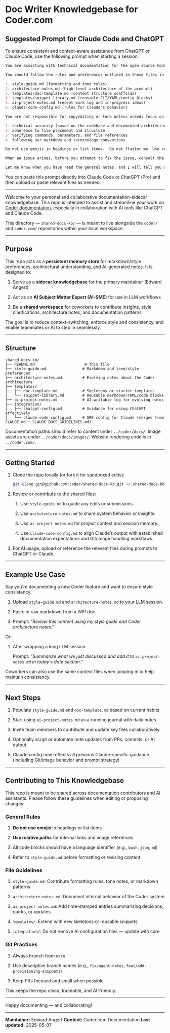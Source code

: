 # Doc Writer Knowledgebase for Coder.com

## Suggested Prompt for Claude Code and ChatGPT

To ensure consistent and context-aware assistance from ChatGPT or Claude Code, use the following prompt when starting a session:

```md
You are assisting with technical documentation for the open source Coder project (https://github.com/coder/coder).

You should follow the rules and preferences outlined in these files in the `shared-docs-kb` directory:

1. style-guide.md (formatting and tone rules)
2. architecture-notes.md (high-level architecture of the product)
3. templates/doc-template.md (content structure scaffolds)
4. templates/snippet-library.md (reusable CLI/YAML/config blocks)
5. ai-project-notes.md (recent work log and in-progress ideas)
6. claude-code-config.md (rules for Claude's behavior)

You are not responsible for copyediting or tone unless asked; focus on:

1. technical accuracy (based on the codebase and documented architecture)
2. adherence to file placement and structure
3. verifying commands, parameters, and file references
4. following our markdown and terminology conventions

Do not use emojis in headings or list items.  Do not flatter me. Use relative paths in links. If you're unsure, ask before making assumptions.

When an issue arises, before you attempt to fix the issue, consult the Coder codebase for examples of potential fixes or for other examples that might work towards the same purpose.

Let me know when you have read the general notes, and I will tell you what we're working on.
```

You can paste this prompt directly into Claude Code or ChatGPT (Pro) and then upload or paste relevant files as needed.

---

Welcome to your personal and collaborative documentation-sidecar knowledgebase. This repo is intended to assist and streamline your work on [Coder documentation](https://github.com/coder/coder), especially in collaboration with AI tools like ChatGPT and Claude Code.

This directory — `shared-docs-kb/` — is meant to live alongside the `coder/` and `coder.com/` repositories within your local workspace.

---

## Purpose

This repo acts as a **persistent memory store** for markdown/style preferences, architectural understanding, and AI-generated notes. It is designed to:

1. Serve as a **sidecar knowledgebase** for the primary maintainer (Edward Angert)

1. Act as an **AI Subject Matter Expert (AI-SME)** for use in LLM workflows

1. Be a **shared workspace** for coworkers to contribute insights, style clarifications, architecture notes, and documentation patterns

The goal is to reduce context-switching, enforce style and consistency, and enable teammates or AI to step in seamlessly.

---

## Structure

```text
shared-docs-kb/
├── README.md                      # This file
├── style-guide.md                # Markdown and tone/style preferences
├── architecture-notes.md         # Evolving notes about the Coder architecture
├── templates/
│   ├── doc-template.md           # Skeletons or starter templates
│   └── snippet-library.md        # Reusable markdown/YAML/code blocks
├── ai-project-notes.md           # AI-writable log for evolving notes
├── integration/
│   ├── chatgpt-config.md         # Guidance for using ChatGPT effectively
│   └── claude-code-config.md     # SME config for Claude (merged from CLAUDE.md + CLAUDE_DOCS_GUIDELINES.md)
```

Documentation paths should refer to content under `../coder/docs/`. Image assets are under `../coder/docs/images/`. Website rendering code is in `../coder.com/`.

---

## Getting Started

1. Clone the repo locally (or fork it for sandboxed edits):

    ```bash
    git clone git@github.com:coder/shared-docs-kb.git ~/.shared-docs-kb
    ```

1. Review or contribute to the shared files:

    1. Use `style-guide.md` to guide any edits or submissions.

    1. Use `architecture-notes.md` to share system behavior or insights.

    1. Use `ai-project-notes.md` for project context and session memory.

    1. Use `claude-code-config.md` to align Claude’s output with established documentation expectations and Git/image handling workflows.

1. For AI usage, upload or reference the relevant files during prompts to ChatGPT or Claude.

---

## Example Use Case

Say you're documenting a new Coder feature and want to ensure style consistency:

1. Upload `style-guide.md` and `architecture-notes.md` to your LLM session.

1. Paste in raw markdown from a WIP doc.

1. Prompt: _"Review this content using my style guide and Coder architecture notes."_

Or:

1. After wrapping a long LLM session:

    Prompt: _"Summarize what we just discussed and add it to `ai-project-notes.md` in today's date section."_

Coworkers can also use the same context files when jumping in to help maintain consistency.

---

## Next Steps

1. Populate `style-guide.md` and `doc-template.md` based on current habits

1. Start using `ai-project-notes.md` as a running journal with daily notes

1. Invite team members to contribute and update key files collaboratively

1. Optionally script or automate note updates from PRs, commits, or AI output

1. Claude config now reflects all previous Claude-specific guidance (including Git/image behavior and prompt strategy)

---

## Contributing to This Knowledgebase

This repo is meant to be shared across documentation contributors and AI assistants. Please follow these guidelines when editing or proposing changes:

### General Rules

1. **Do not use emojis** in headings or list items

1. **Use relative paths** for internal links and image references

1. All code blocks should have a language identifier (e.g., `bash`, `json`, `md`)

1. Refer to `style-guide.md` before formatting or revising content

### File Guidelines

1. `style-guide.md`: Contribute formatting rules, tone notes, or markdown patterns

1. `architecture-notes.md`: Document internal behavior of the Coder system

1. `ai-project-notes.md`: Add time-stamped entries summarizing decisions, quirks, or updates

1. `templates/`: Extend with new skeletons or reusable snippets

1. `integration/`: Do not remove AI configuration files — update with care

### Git Practices

1. Always branch from `main`

1. Use descriptive branch names (e.g., `fix/agent-notes`, `feat/add-provisioning-snippets`)

1. Keep PRs focused and small when possible

This keeps the repo clean, traceable, and AI-friendly.

---

Happy documenting — and collaborating!

---

**Maintainer:** Edward Angert
**Context:** Coder.com Documentation
**Last updated:** 2025-05-07
